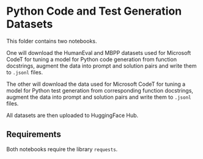 # Python Code and Test Generation Datasets

This folder contains two notebooks.

One will download the HumanEval and MBPP datasets used for Microsoft CodeT for
tuning a model for Python code generation from function docstrings, augment the
data into prompt and solution pairs and write them to `.jsonl` files.

The other will download the data used for Microsoft CodeT for tuning a model for
Python test generation from corresponding function docstrings, augment the data
into prompt and solution pairs and write them to `.jsonl` files.

All datasets are then uploaded to HuggingFace Hub.

## Requirements

Both notebooks require the library `requests`.

